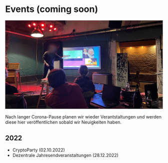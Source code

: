 # Events (coming soon)

![binhacken Jahresendveranstaltungen](images/jev22.jpg)  

Nach langer Corona-Pause planen wir wieder Verantstaltungen und werden diese hier veröffentlichen sobald wir Neuigkeiten haben.  

## 2022
- CryptoParty (02.10.2022)
- Dezentrale Jahresendveranstaltungen (28.12.2022)